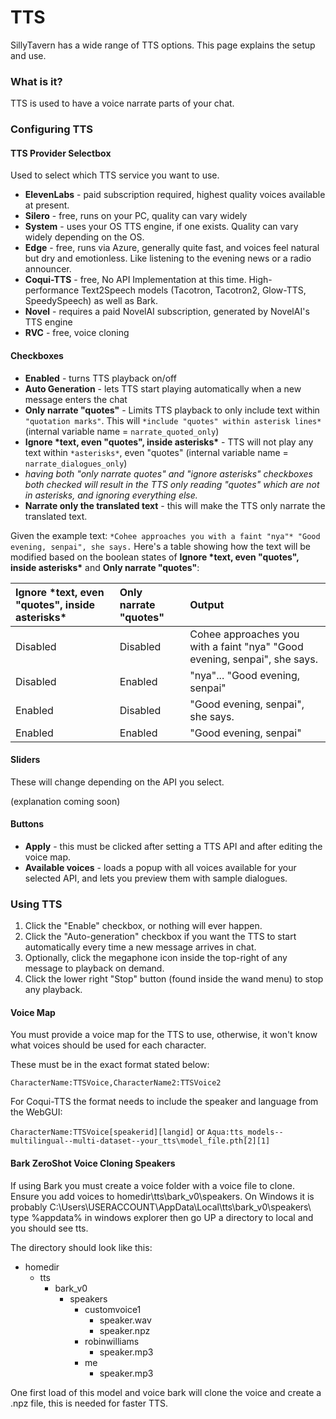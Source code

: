 # TTS

SillyTavern has a wide range of TTS options. This page explains the setup and use.

### What is it?

TTS is used to have a voice narrate parts of your chat.

### Configuring TTS

#### TTS Provider Selectbox

Used to select which TTS service you want to use.

- **ElevenLabs** - paid subscription required, highest quality voices available at present.
- **Silero** - free, runs on your PC, quality can vary widely
- **System** - uses your OS TTS engine, if one exists. Quality can vary widely depending on the OS.
- **Edge** - free, runs via Azure, generally quite fast, and voices feel natural but dry and emotionless. Like listening to the evening news or a radio announcer.
- **Coqui-TTS** - free, No API Implementation at this time. High-performance Text2Speech models (Tacotron, Tacotron2, Glow-TTS, SpeedySpeech) as well as Bark.
- **Novel** - requires a paid NovelAI subscription, generated by NovelAI's TTS engine
- **RVC** - free, voice cloning

#### Checkboxes

- **Enabled** - turns TTS playback on/off
- **Auto Generation** - lets TTS start playing automatically when a new message enters the chat
- **Only narrate "quotes"** - Limits TTS playback to only include text within `"quotation marks"`. This will `*include "quotes" within asterisk lines*` (internal variable name = `narrate_quoted_only`)
- **Ignore \*text, even "quotes", inside asterisks\*** - TTS will not play any text within `*asterisks*`, even "quotes" (internal variable name = `narrate_dialogues_only`)
- *having both "only narrate quotes" and "ignore asterisks" checkboxes both checked will result in the TTS only reading "quotes" which are not in asterisks, and ignoring everything else.*
- **Narrate only the translated text** - this will make the TTS only narrate the translated text.

Given the example text: `*Cohee approaches you with a faint "nya"* "Good evening, senpai", she says.`
Here's a table showing how the text will be modified based on the boolean states of **Ignore \*text, even "quotes", inside asterisks\*** and **Only narrate "quotes"**:

| **Ignore \*text, even "quotes", inside asterisks\*** 	 | **Only narrate "quotes"**	 | **Output**                                                                |
|:-------------------------------------------------------|:---------------------------|:--------------------------------------------------------------------------| 
| Disabled                                               | 	Disabled	                 | Cohee approaches you with a faint "nya" "Good evening, senpai", she says. |
| Disabled                                               | Enabled	                   | "nya"... "Good evening, senpai"                                           |
| Enabled	                                               | Disabled	                  | "Good evening, senpai", she says.                                         |
| Enabled	                                               | Enabled	                   | "Good evening, senpai"                                                    |

#### Sliders

These will change depending on the API you select.

(explanation coming soon)

#### Buttons

- **Apply** - this must be clicked after setting a TTS API and after editing the voice map.
- **Available voices** - loads a popup with all voices available for your selected API, and lets you preview them with sample dialogues.

### Using TTS

1. Click the "Enable" checkbox, or nothing will ever happen.
2. Click the "Auto-generation" checkbox if you want the TTS to start automatically every time a new message arrives in chat.
3. Optionally, click the megaphone icon inside the top-right of any message to playback on demand.
4. Click the lower right "Stop" button (found inside the wand menu) to stop any playback.

#### Voice Map

You must provide a voice map for the TTS to use, otherwise, it won't know what voices should be used for each character.

These must be in the exact format stated below:

`CharacterName:TTSVoice,CharacterName2:TTSVoice2`

For Coqui-TTS the format needs to include the speaker and language from the WebGUI:

`CharacterName:TTSVoice[speakerid][langid]`
 or
`Aqua:tts_models--multilingual--multi-dataset--your_tts\model_file.pth[2][1]`

#### Bark ZeroShot Voice Cloning Speakers

If using Bark you must create a voice folder with a voice file to clone. Ensure you add voices to homedir\tts\bark_v0\speakers\. On Windows it is probably C:\Users\USERACCOUNT\AppData\Local\tts\bark_v0\speakers\ type %appdata% in windows explorer then go UP a directory to local and you should see tts.

The directory should look like this:
- homedir
  - tts
    - bark_v0
      - speakers
        - customvoice1
          - speaker.wav
          - speaker.npz
        - robinwilliams
          - speaker.mp3
        - me
          - speaker.mp3

One first load of this model and voice bark will clone the voice and create a .npz file, this is needed for faster TTS.
